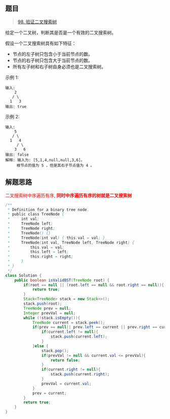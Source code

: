 ## 题目

> [98. 验证二叉搜索树](https://leetcode-cn.com/problems/validate-binary-search-tree/)

给定一个二叉树，判断其是否是一个有效的二叉搜索树。

假设一个二叉搜索树具有如下特征：

* 节点的左子树只包含小于当前节点的数。
* 节点的右子树只包含大于当前节点的数。
* 所有左子树和右子树自身必须也是二叉搜索树。



示例 1:

```
输入:
    2
   / \
  1   3
输出: true
```

示例 2:

```
输入:
    5
   / \
  1   4
     / \
    3   6
输出: false
解释: 输入为: [5,1,4,null,null,3,6]。
     根节点的值为 5 ，但是其右子节点值为 4 。
```

## 解题思路

<span style='color: red'>二叉搜索树中序遍历有序, <strong>同时中序遍历有序的树就是二叉搜索树</strong></span>

```java
/**
 * Definition for a binary tree node.
 * public class TreeNode {
 *     int val;
 *     TreeNode left;
 *     TreeNode right;
 *     TreeNode() {}
 *     TreeNode(int val) { this.val = val; }
 *     TreeNode(int val, TreeNode left, TreeNode right) {
 *         this.val = val;
 *         this.left = left;
 *         this.right = right;
 *     }
 * }
 */
class Solution {
    public boolean isValidBST(TreeNode root) {
        if(root == null || (root.left == null && root.right == null)){
            return true;
        }
        Stack<TreeNode> stack = new Stack<>();
        stack.push(root);
        TreeNode prev = null;
        Integer prevVal = null;
        while (!stack.isEmpty()){
            TreeNode current = stack.peek();
            if(prev == null|| prev.left == current || prev.right == current){
                if(current.left != null){
                    stack.push(current.left);
                }
            }else {
                stack.pop();
                if(prevVal != null && current.val <= prevVal){
                    return false;
                }
                if(current.right != null){
                    stack.push(current.right);
                }
                prevVal = current.val;
            }
            prev = current;
        }
        return true;
    }
}
```

